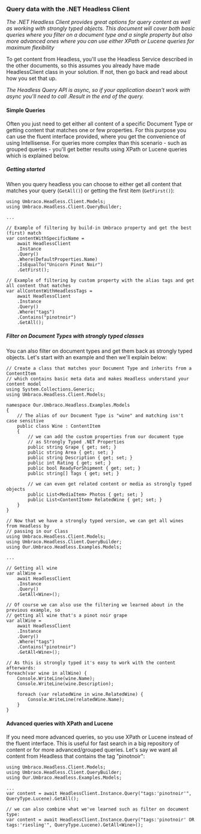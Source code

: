 ### Query data with the .NET Headless Client

_The .NET Headless Client provides great options for query content as well as working with strongly typed objects. 
This document will cover both basic queries where you filter on a document type and a single property but also more advanced ones where you can use either XPath or Lucene queries for maximum flexibility_

To get content from Headless, you'll use the Headless Service described in the other documents, so this assumes you already have made HeadlessClient class in your solution. If not, then go back and read about how you set that up.

*The Headless Query API is async, so if your application doesn't work with async you'll need to call .Result in the end of the query.*

#### Simple Queries
Often you just need to get either all content of a specific Document Type or getting content that matches one or few properties. For this purpose you can use the fluent interface provided, where you get the convenience of using Intellisense. For queries more complex than this scenario - such as grouped queries - you'll get better results using XPath or Lucene queries which is explained below.

##### Getting started
When you query headless you can choose to either get all content that matches your query (`GetAll()`) or getting the first item (`GetFirst()`):
```
using Umbraco.Headless.Client.Models;
using Umbraco.Headless.Client.QueryBuilder;

...

// Example of filtering by build-in Umbraco property and get the best (first) match  
var contentWithSpecificName = 
    await HeadlessClient
    .Instance
    .Query()
    .Where(DefaultProperties.Name)
    .IsEqualTo("Unicorn Pinot Noir")
    .GetFirst();

// Example of filtering by custom property with the alias tags and get all content that matches 
var allContentWithHeadlessTags = 
    await HeadlessClient
    .Instance
    .Query()
    .Where("tags")
    .Contains("pinotnoir")
    .GetAll();
```

##### Filter on Document Types with strongly typed classes 
You can also filter on document types and get them back as strongly typed objects. Let's start with an example and then we'll explain below:
```
// Create a class that matches your Document Type and inherits from a ContentItem
// which contains basic meta data and makes Headless understand your content model
using System.Collections.Generic;
using Umbraco.Headless.Client.Models;

namespace Our.Umbraco.Headless.Examples.Models
{
    // The alias of our Document Type is "wine" and matching isn't case sensitive
    public class Wine : ContentItem
    {
        // we can add the custom properties from our document type 
        // as Strongly Typed .NET Properties
        public string Grape { get; set; }
        public string Area { get; set; }
        public string Description { get; set; }        
        public int Rating { get; set; }
        public bool ReadyForShipment { get; set; }
        public string[] Tags { get; set; }
        
        // we can even get related content or media as strongly typed objects
        public List<MediaItem> Photos { get; set; }
        public List<ContentItem> RelatedWine { get; set; }
    }
}

// Now that we have a strongly typed version, we can get all wines from Headless by 
// passing in our Class
using Umbraco.Headless.Client.Models;
using Umbraco.Headless.Client.QueryBuilder;
using Our.Umbraco.Headless.Examples.Models;

...

// Getting all wine  
var allWine = 
    await HeadlessClient
    .Instance
    .Query()
    .GetAll<Wine>();

// Of course we can also use the filtering we learned about in the previous example, so
// getting all wine that's a pinot noir grape
var allWine = 
    await HeadlessClient
    .Instance
    .Query()
    .Where("tags")
    .Contains("pinotnoir")
    .GetAll<Wine>();

// As this is strongly typed it's easy to work with the content afterwards:
foreach(var wine in allWine) {
    Console.WriteLine(wine.Name);
    Console.WriteLine(wine.Description);
    
    foreach (var relatedWine in wine.RelatedWine) {
        Console.WriteLine(relatedWine.Name);
    }
}
```

#### Advanced queries with XPath and Lucene
If you need more advanced queries, so you use XPath or Lucene instead of the fluent interface. This is useful for fast search in a big repository of content or for more advanced/grouped queries. Let's say we want all content from Headless that contains the tag "pinotnoir":
```
using Umbraco.Headless.Client.Models;
using Umbraco.Headless.Client.QueryBuilder;
using Our.Umbraco.Headless.Examples.Models;

...
var content = await HeadlessClient.Instance.Query("tags:'pinotnoir'", QueryType.Lucene).GetAll();

// we can also combine what we've learned such as filter on document type:
var content = await HeadlessClient.Instance.Query("tags:'pinotnoir' OR tags:'riesling'", QueryType.Lucene).GetAll<Wine>();

```
